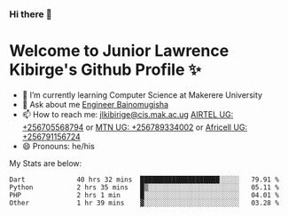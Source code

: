 ### Hi there 👋 
# Welcome to Junior Lawrence Kibirge's Github Profile ✨
 
<!--
**juniorkibirige/juniorkibirige** is a ✨ _special_ ✨ repository because its `README.md` (this file) appears on your GitHub profile.

Here are some ideas to get you started:

- 🔭 I’m currently working on ...
- 🌱 I’m currently learning ...
- 👯 I’m looking to collaborate on ...
- 🤔 I’m looking for help with ...
- 💬 Ask me about ...
- 📫 How to reach me: ...
- 😄 Pronouns: ...
- ⚡ Fun fact: ...
-->
- 🌱 I’m currently learning Computer Science at Makerere University
- 💬 Ask about me [Engineer Bainomugisha](mailto:baino@mak.ac.ug)
- 📫 How to reach me: [jlkibirige@cis.mak.ac.ug](mailto:jlkibirige@cis.mak.ac.ug) [AIRTEL UG: +256705568794](tel:+256705568794) or [MTN UG: +256789334002](tel:+256789334002) or [Africell UG: +256791156724](tel:+256791156724)
- 😄 Pronouns: he/his

My Stats are below:

<!--START_SECTION:waka-->

```text
Dart             40 hrs 32 mins  ████████████████████░░░░░   79.91 %
Python           2 hrs 35 mins   █▒░░░░░░░░░░░░░░░░░░░░░░░   05.11 %
PHP              2 hrs 1 min     █░░░░░░░░░░░░░░░░░░░░░░░░   04.01 %
Other            1 hr 39 mins    ▓░░░░░░░░░░░░░░░░░░░░░░░░   03.28 %
```

<!--END_SECTION:waka-->
